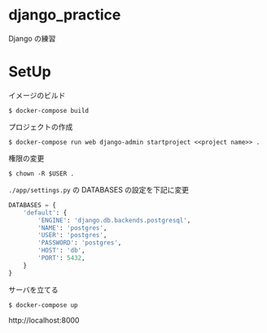 # django_practice
Django の練習

# SetUp

イメージのビルド

```
$ docker-compose build
```

プロジェクトの作成

```
$ docker-compose run web django-admin startproject <<project name>> .
```

権限の変更

```
$ chown -R $USER .
```

`./app/settings.py` の DATABASES の設定を下記に変更

``` python
DATABASES = {
    'default': {
        'ENGINE': 'django.db.backends.postgresql',
        'NAME': 'postgres',
        'USER': 'postgres',
        'PASSWORD': 'postgres',
        'HOST': 'db',
        'PORT': 5432,
    }
}
```

サーバを立てる

```
$ docker-compose up
```

http://localhost:8000
